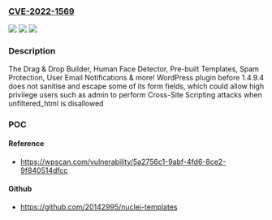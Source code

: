 ### [CVE-2022-1569](https://cve.mitre.org/cgi-bin/cvename.cgi?name=CVE-2022-1569)
![](https://img.shields.io/static/v1?label=Product&message=Drag%20%26%20Drop%20Builder%2C%20Human%20Face%20Detector%2C%20Pre-built%20Templates%2C%20Spam%20Protection%2C%20User%20Email%20Notifications%20%26%20more!&color=blue)
![](https://img.shields.io/static/v1?label=Version&message=1.4.9.4%20&color=brightgreen)
![](https://img.shields.io/static/v1?label=Vulnerability&message=CWE-79%20Cross-site%20Scripting%20(XSS)&color=brightgreen)

### Description

The Drag & Drop Builder, Human Face Detector, Pre-built Templates, Spam Protection, User Email Notifications & more! WordPress plugin before 1.4.9.4 does not sanitise and escape some of its form fields, which could allow high privilege users such as admin to perform Cross-Site Scripting attacks when unfiltered_html is disallowed

### POC

#### Reference
- https://wpscan.com/vulnerability/5a2756c1-9abf-4fd6-8ce2-9f840514dfcc

#### Github
- https://github.com/20142995/nuclei-templates

